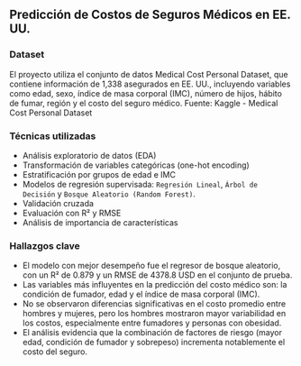 ## Predicción de Costos de Seguros Médicos en EE. UU.
### Dataset
El proyecto utiliza el conjunto de datos Medical Cost Personal Dataset, que contiene información de 1,338 asegurados en EE. UU., incluyendo variables como edad, sexo, índice de masa corporal (IMC), número de hijos, hábito de fumar, región y el costo del seguro médico.
Fuente: Kaggle - Medical Cost Personal Dataset

### Técnicas utilizadas
- Análisis exploratorio de datos (EDA)
- Transformación de variables categóricas (one-hot encoding)
- Estratificación por grupos de edad e IMC
- Modelos de regresión supervisada: `Regresión Lineal`, `Árbol de Decisión` y `Bosque Aleatorio (Random Forest)`.
- Validación cruzada
- Evaluación con R² y RMSE
- Análisis de importancia de características

### Hallazgos clave
- El modelo con mejor desempeño fue el regresor de bosque aleatorio, con un R² de 0.879 y un RMSE de 4378.8 USD en el conjunto de prueba.
- Las variables más influyentes en la predicción del costo médico son: la condición de fumador, edad y el índice de masa corporal (IMC).
- No se observaron diferencias significativas en el costo promedio entre hombres y mujeres, pero los hombres mostraron mayor variabilidad en los costos, especialmente entre fumadores y personas con obesidad.
- El análisis evidencia que la combinación de factores de riesgo (mayor edad, condición de fumador y sobrepeso) incrementa notablemente el costo del seguro.

